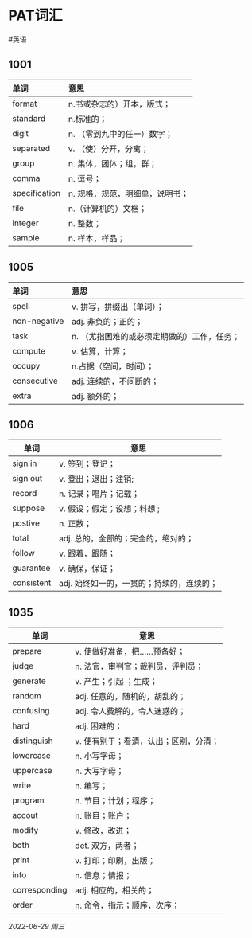 # PAT词汇

#英语

## 1001

单词|意思
:--|:--
format|n.书或杂志的）开本，版式；
standard|n.标准的；
digit|n. （零到九中的任一）数字；
separated|v. （使）分开，分离；
group|n. 集体，团体；组，群；
comma|n. 逗号；
specification|n. 规格，规范，明细单，说明书；
file|n.（计算机的）文档；
integer|n. 整数；
sample|n. 样本，样品；

## 1005

| 单词         | 意思                                        |
| :----------- | :------------------------------------------ |
| spell        | v. 拼写，拼缀出（单词）；                   |
| non-negative | adj. 非负的；正的；                         |
| task         | n. （尤指困难的或必须定期做的）工作，任务； |
| compute      | v. 估算，计算；                             |
| occupy       | n.占据（空间，时间）；                      |
| consecutive  | adj. 连续的，不间断的；                     |
| extra        | adj. 额外的；                               |

## 1006

单词|意思
---|---
sign in|v. 签到；登记；
sign out|v. 登出；退出；注销;
record|n. 记录；唱片；记载；
suppose|v. 假设；假定；设想；料想 ;
postive|n. 正数；
total|adj. 总的，全部的；完全的，绝对的；
follow|v. 跟着，跟随；
guarantee|v. 确保，保证；
consistent|adj. 始终如一的，一贯的；持续的，连续的；|

## 1035

单词|意思
---|---
prepare|v. 使做好准备，把……预备好；
judge|n. 法官，审判官；裁判员，评判员；
generate|v. 产生；引起 ；生成；
random|adj. 任意的，随机的，胡乱的；
confusing|adj. 令人费解的，令人迷惑的；
hard|adj. 困难的；
distinguish|v. 使有别于；看清，认出；区别，分清；
lowercase|n. 小写字母；
uppercase|n. 大写字母；
write|n. 编写；
program|n. 节目；计划；程序；
accout|n. 账目；账户；
modify|v. 修改，改进；
both|det. 双方，两者；
print|v. 打印；印刷，出版；
info|n. 信息；情报；
corresponding|adj. 相应的，相关的；
order|n. 命令，指示；顺序，次序；




*2022-06-29 周三*